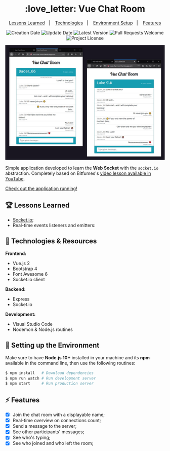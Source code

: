 <h1 align="center">
  :love_letter: Vue Chat Room
</h1>

<p align="center">
  <a href="#trophy-lessons-learned">Lessons Learned</a>&nbsp;&nbsp;&nbsp;|&nbsp;&nbsp;&nbsp;
  <a href="#rocket-technologies--resources">Technologies</a>&nbsp;&nbsp;&nbsp;|&nbsp;&nbsp;&nbsp;
  <a href="#hammer-setting-up-the-environment">Environment Setup</a>&nbsp;&nbsp;&nbsp;|&nbsp;&nbsp;&nbsp;
  <a href="#zap-features">Features</a>
</p>

<p align="center">
  <img src="https://img.shields.io/static/v1?labelColor=000000&color=17a2b8&label=created%20at&message=Sep%202020" alt="Creation Date" />

  <img src="https://img.shields.io/github/last-commit/juliolmuller/vue-chat-room?label=updated%20at&labelColor=000000&color=17a2b8" alt="Update Date" />

  <img src="https://img.shields.io/github/v/tag/juliolmuller/vue-chat-room?label=latest%20version&labelColor=000000&color=17a2b8" alt="Latest Version" />

  <img src="https://img.shields.io/static/v1?labelColor=000000&color=17a2b8&label=PRs&message=welcome" alt="Pull Requests Welcome" />

  <img src="https://img.shields.io/github/license/juliolmuller/vue-chat-room?labelColor=000000&color=17a2b8" alt="Project License" />
</p>

![Application snapshot](./public/img/app-overview.jpg)

Simple application developed to learn the **Web Socket** with the `socket.io` abstraction. Completely based on Bitfumes's [video lesson available in YouTube](https://www.youtube.com/watch?v=wYqzv_oxyl8&t=127s).

[Check out the application running!](https://vue-chat-room.herokuapp.com/)

## :trophy: Lessons Learned

- [Socket.io](https://socket.io/);
- Real-time events listeners and emitters:

## :rocket: Technologies & Resources

**Frontend:**
- Vue.js 2
- Bootstrap 4
- Font Awesome 6
- Socket.io client

**Backend:**
- Express
- Socket.io

**Development:**
- Visual Studio Code
- Nodemon & Node.js routines

## :hammer: Setting up the Environment

Make sure to have **Node.js 10+** installed in your machine and its **npm** available in the command line, then use the following routines:

```bash
$ npm install   # Download dependencies
$ npm run watch # Run development server
$ npm start     # Run production server
```

## :zap: Features

- [x] Join the chat room with a displayable name;
- [x] Real-time overview on connections count;
- [x] Send a message to the server;
- [x] See other participants' messages;
- [x] See who's typing;
- [x] See who joined and who left the room;
